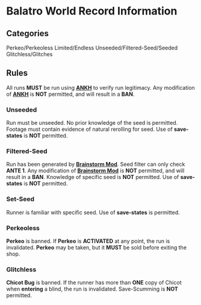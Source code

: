 # Balatro World Record Information

## Categories

Perkeo/Perkeoless
Limited/Endless 
Unseeded/Filtered-Seed/Seeded
Glitchless/Glitches

## Rules
All runs **MUST** be run using [**ANKH**](https://github.com/MathIsFun0/Ankh) to verify run legitimacy. 
Any modification of [**ANKH**](https://github.com/MathIsFun0/Ankh) is **NOT** permitted, and will result in a **BAN**.

### Unseeded
Run must be unseeded. No prior knowledge of the seed is permitted. Footage must contain evidence of natural rerolling for seed. 
Use of **save-states** is **NOT** permitted. 

### Filtered-Seed
Run has been generated by [**Brainstorm Mod**](https://github.com/OceanRamen/Brainstorm). Seed filter can only check **ANTE 1**. Any modification of [**Brainstorm Mod**](https://github.com/OceanRamen/Brainstorm) is **NOT** permitted, and will result in a **BAN**.
Knowledge of specific seed is **NOT** permitted.
Use of **save-states** is **NOT** permitted. 

### Set-Seed
Runner is familiar with specific seed.
Use of **save-states** is permitted.

### Perkeoless
**Perkeo** is banned. If **Perkeo** is **ACTIVATED** at any point, the run is invalidated. 
**Perkeo** may be taken, but it **MUST** be sold before exiting the shop.

### Glitchless
**Chicot Bug** is banned. If the runner has more than **ONE** copy of Chicot when **entering** a blind, the run is invalidated.
Save-Scumming is **NOT** permitted.
